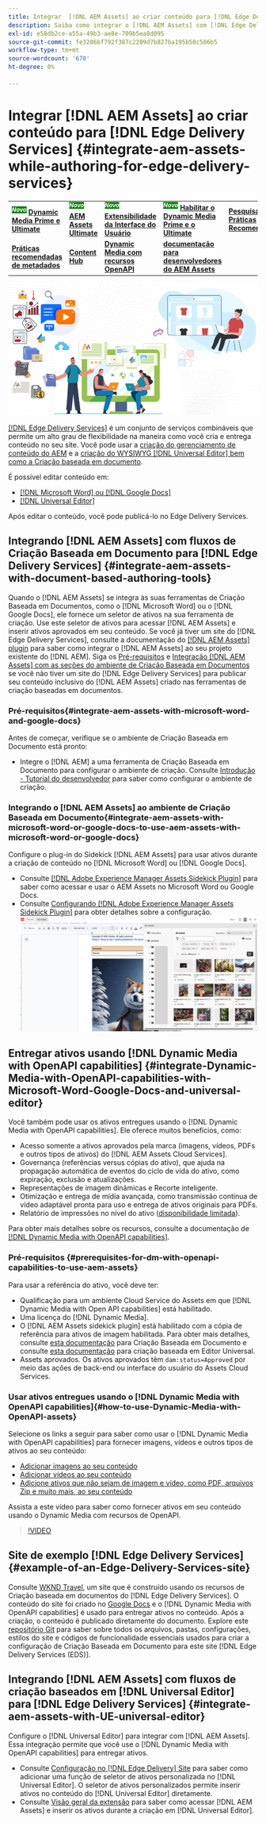 ```yaml
---
title: Integrar  [!DNL AEM Assets] ao criar conteúdo para [!DNL Edge Delivery Services]
description: Saiba como integrar o [!DNL AEM Assets] com [!DNL Edge Delivery Services]. This integration enables you to integrate [!DNL AEM Assets] com [!DNL Microsoft Word] e [!DNL Google Docs], integrate [!DNL AEM Assets] com [!DNL Universal Editor], integrate [!DNL Dynamic Media with OpenAPI capabilities] com [!DNL Universal Editor] e integrar [!DNL Dynamic Media with OpenAPI capabilities] com [!DNL Microsoft Word] e [!DNL Google Docs].
exl-id: e58db2ce-a55a-49b3-ae8e-709b5ea8d095
source-git-commit: fe3286bf792f387c2209d7b827ba195b50c586b5
workflow-type: tm+mt
source-wordcount: '670'
ht-degree: 0%

---
```


# Integrar [!DNL AEM Assets] ao criar conteúdo para [!DNL Edge Delivery Services] {#integrate-aem-assets-while-authoring-for-edge-delivery-services}

<table>
    <tr>
        <td>
            <sup style= "background-color:#008000; color:#FFFFFF; font-weight:bold"><i>Novo</i></sup> <a href="/help/assets/dynamic-media/dm-prime-ultimate.md"><b>Dynamic Media Prime e Ultimate</b></a>
        </td>
        <td>
            <sup style= "background-color:#008000; color:#FFFFFF; font-weight:bold"><i>Novo</i></sup> <a href="/help/assets/assets-ultimate-overview.md"><b>AEM Assets Ultimate</b></a>
        </td>
        <td>
            <sup style= "background-color:#008000; color:#FFFFFF; font-weight:bold"><i>Novo</i></sup> <a href="/help/assets/aem-assets-view-ui-extensibility.md"><b>Extensibilidade da Interface do Usuário</b></a>
        </td>
          <td>
            <sup style= "background-color:#008000; color:#FFFFFF; font-weight:bold"><i>Novo</i></sup> <a href="/help/assets/dynamic-media/enable-dynamic-media-prime-and-ultimate.md"><b>Habilitar o Dynamic Media Prime e o Ultimate</b></a>
        </td>
         <td>
            <a href="/help/assets/search-best-practices.md"><b>Pesquisar Práticas Recomendadas</b></a>
        </td>
    </tr>
    <tr>
        <td>
            <a href="/help/assets/metadata-best-practices.md"><b>Práticas recomendadas de metadados</b></a>
        </td>
        <td>
            <a href="/help/assets/product-overview.md"><b>Content Hub</b></a>
        </td>
        <td>
            <a href="/help/assets/dynamic-media-open-apis-overview.md"><b>Dynamic Media com recursos OpenAPI</b></a>
        </td>
        <td>
            <a href="https://developer.adobe.com/experience-cloud/experience-manager-apis/"><b>documentação para desenvolvedores do AEM Assets</b></a>
        </td>
    </tr>
</table>

![Integração do AEM Assets com o editor universal](/help/assets/assets/EDS2.png)

[[!DNL Edge Delivery Services]](https://experienceleague.adobe.com/en/docs/experience-manager-cloud-service/content/edge-delivery/overview) é um conjunto de serviços combináveis que permite um alto grau de flexibilidade na maneira como você cria e entrega conteúdo no seu site. Você pode usar a [criação do gerenciamento de conteúdo do AEM](/help/sites-cloud/authoring/author-publish.md) e a [criação do WYSIWYG [!DNL Universal Editor] bem como a Criação baseada em documento](https://experienceleague.adobe.com/en/docs/experience-manager-cloud-service/content/edge-delivery/wysiwyg-authoring/authoring).

É possível editar conteúdo em:

* [[!DNL Microsoft Word] ou [!DNL Google Docs]](#integrate-aem-assets-with-document-based-authoring-tools)
* [[!DNL Universal Editor]](#integrate-aem-assets-with-UE-universal-editor)

Após editar o conteúdo, você pode publicá-lo no Edge Delivery Services.

## Integrando [!DNL AEM Assets] com fluxos de Criação Baseada em Documento para [!DNL Edge Delivery Services] {#integrate-aem-assets-with-document-based-authoring-tools}

Quando o [!DNL AEM Assets] se integra às suas ferramentas de Criação Baseada em Documentos, como o [!DNL Microsoft Word] ou o [!DNL Google Docs], ele fornece um seletor de ativos na sua ferramenta de criação. Use este seletor de ativos para acessar [!DNL AEM Assets] e inserir ativos aprovados em seu conteúdo.
Se você já tiver um site do [!DNL Edge Delivery Services], consulte a documentação do [[!DNL AEM Assets] plugin](https://github.com/adobe-rnd/aem-assets-plugin/blob/main/README.md) para saber como integrar o [!DNL AEM Assets] ao seu projeto existente do [!DNL AEM].
Siga os [Pré-requisitos](#integrate-aem-assets-with-microsoft-word-and-google-docs) e [Integração [!DNL AEM Assets] com as seções do ambiente de Criação Baseada em Documentos](#integrate-aem-assets-with-microsoft-word-or-google-docs-to-use-aem-assets-with-microsoft-word-or-google-docs) se você não tiver um site do [!DNL Edge Delivery Services] para publicar seu conteúdo inclusivo do [!DNL AEM Assets] criado nas ferramentas de criação baseadas em documentos.

### Pré-requisitos{#integrate-aem-assets-with-microsoft-word-and-google-docs}

Antes de começar, verifique se o ambiente de Criação Baseada em Documento está pronto:

* Integre o [!DNL AEM] a uma ferramenta de Criação Baseada em Documento para configurar o ambiente de criação. Consulte [Introdução - Tutorial do desenvolvedor](https://www.aem.live/developer/tutorial) para saber como configurar o ambiente de criação.

### Integrando o [!DNL AEM Assets] ao ambiente de Criação Baseada em Documento{#integrate-aem-assets-with-microsoft-word-or-google-docs-to-use-aem-assets-with-microsoft-word-or-google-docs}

Configure o plug-in do Sidekick [!DNL AEM Assets] para usar ativos durante a criação de conteúdo no [!DNL Microsoft Word] ou [!DNL Google Docs].

* Consulte [[!DNL Adobe Experience Manager Assets Sidekick Plugin]](https://www.aem.live/docs/aem-assets-sidekick-plugin#using-experience-manager-assets-for-website-authors) para saber como acessar e usar o AEM Assets no Microsoft Word ou Google Docs.
* Consulte [Configurando [!DNL Adobe Experience Manager Assets Sidekick Plugin]](https://www.aem.live/developer/configuring-aem-assets-sidekick-plugin) para obter detalhes sobre a configuração.
  ![usar mídia dinâmica com recursos de openAPI no ms word e no google docs](/help/assets/assets/my-assets-sidebar.png)

## Entregar ativos usando [!DNL Dynamic Media with OpenAPI capabilities] {#integrate-Dynamic-Media-with-OpenAPI-capabilities-with-Microsoft-Word-Google-Docs-and-universal-editor}

Você também pode usar os ativos entregues usando o [!DNL Dynamic Media with OpenAPI capabilities]. Ele oferece muitos benefícios, como:

* Acesso somente a ativos aprovados pela marca (imagens, vídeos, PDFs e outros tipos de ativos) do [!DNL AEM Assets Cloud Services].
* Governança (referências versus cópias do ativo), que ajuda na propagação automática de eventos do ciclo de vida do ativo, como expiração, exclusão e atualizações.
* Representações de imagem dinâmicas e Recorte inteligente.
* Otimização e entrega de mídia avançada, como transmissão contínua de vídeo adaptável pronta para uso e entrega de ativos originais para PDFs.
* Relatório de impressões no nível do ativo ([disponibilidade limitada](/help/assets/manage-reports-assets-view.md#dynamic-media-delivery-reports)).

Para obter mais detalhes sobre os recursos, consulte a documentação de [[!DNL Dynamic Media with OpenAPI capabilities]](https://experienceleague.adobe.com/en/docs/experience-manager-cloud-service/content/assets/dynamicmedia/dynamic-media-open-apis/dynamic-media-open-apis-overview).

### Pré-requisitos {#prerequisites-for-dm-with-openapi-capabilities-to-use-aem-assets}

Para usar a referência do ativo, você deve ter:

* Qualificação para um ambiente Cloud Service do Assets em que [!DNL Dynamic Media with Open API capabilities] está habilitado.
* Uma licença do [!DNL Dynamic Media].
* O [!DNL AEM Assets sidekick plugin] está habilitado com a cópia de referência para ativos de imagem habilitada. Para obter mais detalhes, consulte [esta documentação](https://www.aem.live/developer/configuring-aem-assets-sidekick-plugin#copymode) para Criação Baseada em Documento e consulte [esta documentação](https://developer.adobe.com/uix/docs/extension-manager/extension-developed-by-adobe/configurable-asset-picker/#extension-overview) para criação baseada em Editor Universal.
* Assets aprovados. Os ativos aprovados têm `dam:status=Approved` por meio das ações de back-end ou interface do usuário do Assets Cloud Services.

### Usar ativos entregues usando o [!DNL Dynamic Media with OpenAPI capabilities]{#how-to-use-Dynamic-Media-with-OpenAPI-assets}

Selecione os links a seguir para saber como usar o [!DNL Dynamic Media with OpenAPI capabilities] para fornecer imagens, vídeos e outros tipos de ativos ao seu conteúdo:

* [Adicionar imagens ao seu conteúdo](https://www.aem.live/docs/aem-assets-sidekick-plugin#using-image-references-when-authoring-content)
* [Adicionar vídeos ao seu conteúdo](https://www.aem.live/docs/aem-assets-sidekick-plugin#using-video-references-when-authoring-content)
* [Adicione ativos que não sejam de imagem e vídeo, como PDF, arquivos Zip e muito mais, ao seu conteúdo](https://www.aem.live/docs/aem-assets-sidekick-plugin#using-asset-references-for-pdf-zip-etc-when-authoring-content)

Assista a este vídeo para saber como fornecer ativos em seu conteúdo usando o Dynamic Media com recursos de OpenAPI.

>[!VIDEO](https://video.tv.adobe.com/v/3441155)

## Site de exemplo [!DNL Edge Delivery Services]{#example-of-an-Edge-Delivery-Services-site}

Consulte [WKND Travel](http://bit.ly/3DExLnf), um site que é construído usando os recursos de Criação baseada em documentos do [!DNL Edge Delivery Services]. O conteúdo do site foi criado no [Google Docs](https://drive.google.com/drive/folders/1HCCHRWp4HJIXW_cUv5cRDQ5DzzqiZsXT) e o [!DNL Dynamic Media with OpenAPI capabilities] é usado para entregar ativos no conteúdo. Após a criação, o conteúdo é publicado diretamente do documento. Explore este [repositório Git](https://github.com/hlxsites/franklin-assets-selector/tree/aem-dynamicmedia-demo/blocks) para saber sobre todos os arquivos, pastas, configurações, estilos do site e códigos de funcionalidade essenciais usados para criar a configuração de Criação Baseada em Documento para este site [!DNL Edge Delivery Services (EDS)].

## Integrando [!DNL AEM Assets] com fluxos de criação baseados em [!DNL Universal Editor] para [!DNL Edge Delivery Services] {#integrate-aem-assets-with-UE-universal-editor}

Configure o [!DNL Universal Editor] para integrar com [!DNL AEM Assets]. Essa integração permite que você use o [!DNL Dynamic Media with OpenAPI capabilities] para entregar ativos.

* Consulte [Configuração no [!DNL Edge Delivery] Site](https://developer.adobe.com/uix/docs/extension-manager/extension-developed-by-adobe/configurable-asset-picker/#configuration-in-edge-delivery-site) para saber como adicionar uma função de seletor de ativos personalizada no [!DNL Universal Editor]. O seletor de ativos personalizados permite inserir ativos no conteúdo do [!DNL Universal Editor] diretamente.
* Consulte [Visão geral da extensão](https://developer.adobe.com/uix/docs/extension-manager/extension-developed-by-adobe/configurable-asset-picker/#extension-overview) para saber como acessar [!DNL AEM Assets] e inserir os ativos durante a criação em [!DNL Universal Editor].
